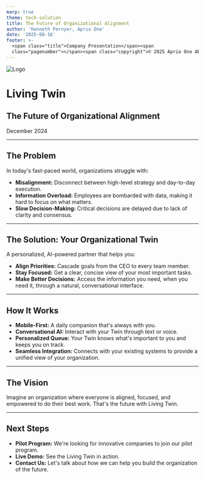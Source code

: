 ```yaml
---
marp: true
theme: tech-solution
title: The Future of Organizational Alignment
author: 'Kenneth Pernyer, Aprio One'
date: '2025-08-16'
footer: >-
  <span class="title">Company Presentation</span><span
  class="pagenumber"></span><span class="copyright">© 2025 Aprio One AB</span>
---
```

<!-- _class: title-page -->

![Logo](img/big-logo.jpeg)

# Living Twin

## The Future of Organizational Alignment

<div class="date">December 2024</div>

---

## The Problem

In today's fast-paced world, organizations struggle with:

- **Misalignment:** Disconnect between high-level strategy and day-to-day execution.
- **Information Overload:** Employees are bombarded with data, making it hard to focus on what matters.
- **Slow Decision-Making:** Critical decisions are delayed due to lack of clarity and consensus.

---

## The Solution: Your Organizational Twin

A personalized, AI-powered partner that helps you:

- **Align Priorities:** Cascade goals from the CEO to every team member.
- **Stay Focused:** Get a clear, concise view of your most important tasks.
- **Make Better Decisions:** Access the information you need, when you need it, through a natural, conversational interface.

---

## How It Works

- **Mobile-First:** A daily companion that's always with you.
- **Conversational AI:** Interact with your Twin through text or voice.
- **Personalized Queue:** Your Twin knows what's important to you and keeps you on track.
- **Seamless Integration:** Connects with your existing systems to provide a unified view of your organization.

---

## The Vision

Imagine an organization where everyone is aligned, focused, and empowered to do their best work. That's the future with Living Twin.

---

## Next Steps

- **Pilot Program:** We're looking for innovative companies to join our pilot program.
- **Live Demo:** See the Living Twin in action.
- **Contact Us:** Let's talk about how we can help you build the organization of the future.

